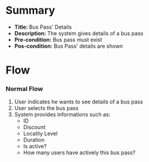 # Summary

- **Title:** Bus Pass' Details
- **Description:** The system gives details of a bus pass
- **Pre-condition:** Bus pass must exist
- **Pos-condition:** Bus Pass' details are shown

# Flow

### Normal Flow

1. User indicates he wants to see details of a bus pass
2. User selects the bus pass
2. System provides informations such as:
    - ID
    - Discount
    - Locality Level
    - Duration
    - Is active?
    - How many users have actively this bus pass?
